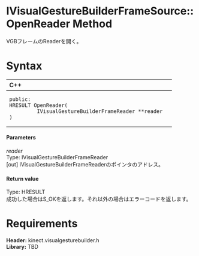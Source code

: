 IVisualGestureBuilderFrameSource::OpenReader Method  
===================================================  

VGBフレームのReaderを開く。 <span id="syntaxSection"></span>

Syntax  
======  

<table>
<colgroup>
<col width="100%" />
</colgroup>
<thead>
<tr class="header">
<th align="left">C++</th>
</tr>
</thead>
<tbody>
<tr class="odd">
<td align="left"><pre><code>public:  
HRESULT OpenReader(  
         IVisualGestureBuilderFrameReader **reader  
)</code></pre></td>
</tr>
</tbody>
</table>

<span id="ID4EG"></span>
#### Parameters  

*reader*    
Type: IVisualGestureBuilderFrameReader  
[out] IVisualGestureBuilderFrameReaderのポインタのアドレス。  

<span id="ID4EP"></span>
#### Return value  

Type: HRESULT  
成功した場合はS\_OKを返します。それ以外の場合はエラーコードを返します。  

<span id="requirements"></span>

Requirements  
============  

**Header:** kinect.visualgesturebuilder.h  
**Library:** TBD  



<!--Please do not edit the data in the comment block below.-->
<!--
TOCTitle : OpenReader Method
RLTitle : IVisualGestureBuilderFrameSource::OpenReader Method
KeywordK : OpenReader method
KeywordK : IVisualGestureBuilderFrameSource::OpenReader method
KeywordF : IVisualGestureBuilderFrameSource::OpenReader
KeywordF : OpenReader
KeywordF : Microsoft.Kinect.visualgesturebuilder.IVisualGestureBuilderFrameSource.OpenReader(IVisualGestureBuilderFrameReader@)
KeywordA : M:Microsoft.Kinect.visualgesturebuilder.IVisualGestureBuilderFrameSource.OpenReader(IVisualGestureBuilderFrameReader@)
AssetID : M:Microsoft.Kinect.visualgesturebuilder.IVisualGestureBuilderFrameSource.OpenReader(IVisualGestureBuilderFrameReader@)
Locale : en-us
CommunityContent : 1
APIType : Managed
APILocation : 
APIName : Microsoft.Kinect.visualgesturebuilder.IVisualGestureBuilderFrameSource::OpenReader
TargetOS : Windows
TopicType : kbSyntax
DevLang : C++
DocSet : K4Wv2
ProjType : K4Wv2Proj
Technology : Kinect for Windows
Product : Kinect for Windows SDK v2
productversion : 20
-->
